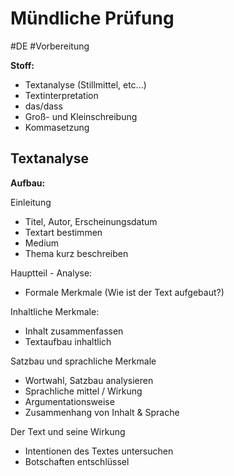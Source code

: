 # Mündliche Prüfung
#DE #Vorbereitung 

**Stoff:**
- Textanalyse (Stillmittel, etc...)
- Textinterpretation
- das/dass
- Groß- und Kleinschreibung
- Kommasetzung


## Textanalyse

**Aufbau:**

Einleitung
- Titel, Autor, Erscheinungsdatum
- Textart bestimmen
- Medium
- Thema kurz beschreiben

Hauptteil - Analyse:
- Formale Merkmale (Wie ist der Text aufgebaut?)

Inhaltliche Merkmale:
- Inhalt zusammenfassen
- Textaufbau inhaltlich

Satzbau und sprachliche Merkmale
- Wortwahl, Satzbau analysieren
- Sprachliche mittel / Wirkung
- Argumentationsweise
- Zusammenhang von Inhalt & Sprache

Der Text und seine Wirkung
- Intentionen des Textes untersuchen
- Botschaften entschlüssel